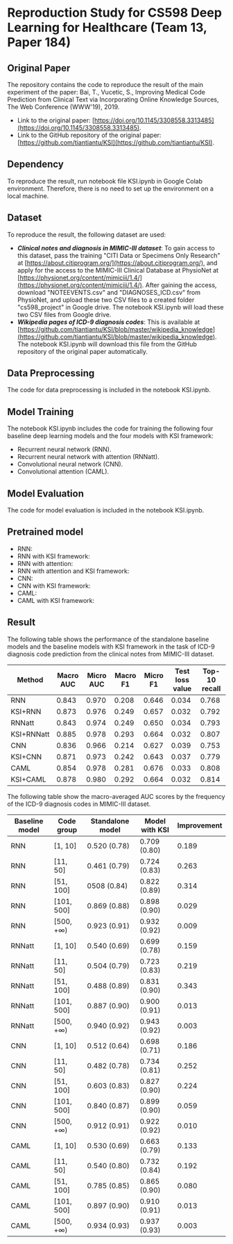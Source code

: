 # Reproduction Study for CS598 Deep Learning for Healthcare (Team 13, Paper 184)
## Original Paper
The repository contains the code to reproduce the result of the main experiment of the paper: Bai, T., Vucetic, S., Improving Medical Code Prediction from Clinical Text via Incorporating Online Knowledge Sources, The Web Conference (WWW'19), 2019.
- Link to the original paper: [https://doi.org/10.1145/3308558.3313485](https://doi.org/10.1145/3308558.3313485).
- Link to the GitHub repository of the original paper: [https://github.com/tiantiantu/KSI](https://github.com/tiantiantu/KSI).
## Dependency
To reproduce the result, run notebook file KSI.ipynb in Google Colab environment. Therefore, there is no need to set up the environment on a local machine.
## Dataset
To reproduce the result, the following dataset are used:
- ***Clinical notes and diagnosis in MIMIC-III dataset***: To gain access to this dataset, pass the training "CITI Data or Specimens Only Research" at [https://about.citiprogram.org/](https://about.citiprogram.org/), and apply for the access to the MIMIC-III Clinical Database at PhysioNet at [https://physionet.org/content/mimiciii/1.4/](https://physionet.org/content/mimiciii/1.4/). After gaining the access, download "NOTEEVENTS.csv" and "DIAGNOSES_ICD.csv" from PhysioNet, and upload these two CSV files to a created folder "cs598_project" in Google drive. The notebook KSI.ipynb will load these two CSV files from Google drive.
- ***Wikipedia pages of ICD-9 diagnosis codes***: This is available at [https://github.com/tiantiantu/KSI/blob/master/wikipedia_knowledge](https://github.com/tiantiantu/KSI/blob/master/wikipedia_knowledge). The notebook KSI.ipynb will download this file from the GitHub repository of the original paper automatically.
## Data Preprocessing
The code for data preprocessing is included in the notebook KSI.ipynb.
## Model Training
The notebook KSI.ipynb includes the code for training the following four baseline deep learning models and the four models with KSI framework:
- Recurrent neural network (RNN).
- Recurrent neural network with attention (RNNatt).
- Convolutional neural network (CNN).
- Convolutional attention (CAML).
## Model Evaluation
The code for model evaluation is included in the notebook KSI.ipynb.
## Pretrained model

- RNN:
- RNN with KSI framework:
- RNN with attention:
- RNN with attention and KSI framework:
- CNN:
- CNN with KSI framework:
- CAML:
- CAML with KSI framework:
## Result
The following table shows the performance of the standalone baseline models and the baseline models with KSI framework in the task of ICD-9 diagnosis code prediction from the clinical notes from MIMIC-III dataset.

| Method     | Macro AUC | Micro AUC | Macro F1 | Micro F1 | Test loss value | Top-10 recall |
|------------|-----------|-----------|----------|----------|-----------------|---------------|
| RNN        | 0.843     | 0.970     | 0.208    | 0.646    | 0.034           | 0.768         |
| KSI+RNN    | 0.873     | 0.976     | 0.249    | 0.657    | 0.032           | 0.792         |
| RNNatt     | 0.843     | 0.974     | 0.249    | 0.650    | 0.034           | 0.793         |
| KSI+RNNatt | 0.885     | 0.978     | 0.293    | 0.664    | 0.032           | 0.807         |
| CNN        | 0.836     | 0.966     | 0.214    | 0.627    | 0.039           | 0.753         |
| KSI+CNN    | 0.871     | 0.973     | 0.242    | 0.643    | 0.037           | 0.779         |
| CAML       | 0.854     | 0.978     | 0.281    | 0.676    | 0.033           | 0.808         |
| KSI+CAML   | 0.878     | 0.980     | 0.292    | 0.664    | 0.032           | 0.814         |

The following table show the macro-averaged AUC scores by the frequency of the ICD-9 diagnosis codes in MIMIC-III dataset.

| Baseline model | Code group | Standalone model | Model with KSI | Improvement |
|----------------|------------|------------------|----------------|-------------|
| RNN            | [1, 10]    | 0.520 (0.78)     | 0.709 (0.80)   | 0.189       |
| RNN            | [11, 50]   | 0.461 (0.79)     | 0.724 (0.83)   | 0.263       |
| RNN            | [51, 100]  | 0508 (0.84)      | 0.822 (0.89)   | 0.314       |
| RNN            | [101, 500] | 0.869 (0.88)     | 0.898 (0.90)   | 0.029       |
| RNN            | [500, +∞)  | 0.923 (0.91)     | 0.932 (0.92)   | 0.009       |
| RNNatt         | [1, 10]    | 0.540 (0.69)     | 0.699 (0.78)   | 0.159       |
| RNNatt         | [11, 50]   | 0.504 (0.79)     | 0.723 (0.83)   | 0.219       |
| RNNatt         | [51, 100]  | 0.488 (0.89)     | 0.831 (0.90)   | 0.343       |
| RNNatt         | [101, 500] | 0.887 (0.90)     | 0.900 (0.91)   | 0.013       |
| RNNatt         | [500, +∞)  | 0.940 (0.92)     | 0.943 (0.92)   | 0.003       |
| CNN            | [1, 10]    | 0.512 (0.64)     | 0.698 (0.71)   | 0.186       |
| CNN            | [11, 50]   | 0.482 (0.78)     | 0.734 (0.81)   | 0.252       |
| CNN            | [51, 100]  | 0.603 (0.83)     | 0.827 (0.90)   | 0.224       |
| CNN            | [101, 500] | 0.840 (0.87)     | 0.899 (0.90)   | 0.059       |
| CNN            | [500, +∞)  | 0.912 (0.91)     | 0.922 (0.92)   | 0.010       |
| CAML           | [1, 10]    | 0.530 (0.69)     | 0.663 (0.79)   | 0.133       |
| CAML           | [11, 50]   | 0.540 (0.80)     | 0.732 (0.84)   | 0.192       |
| CAML           | [51, 100]  | 0.785 (0.85)     | 0.865 (0.90)   | 0.080       |
| CAML           | [101, 500] | 0.897 (0.90)     | 0.910 (0.91)   | 0.013       |
| CAML           | [500, +∞)  | 0.934 (0.93)     | 0.937 (0.93)   | 0.003       |